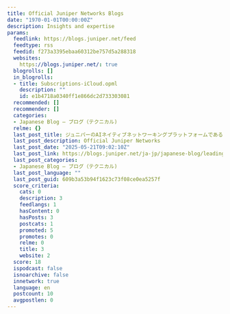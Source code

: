 ```yaml
---
title: Official Juniper Networks Blogs
date: "1970-01-01T00:00:00Z"
description: Insights and expertise
params:
  feedlink: https://blogs.juniper.net/feed
  feedtype: rss
  feedid: f273a3395ebaa60312be757d5a288318
  websites:
    https://blogs.juniper.net/: true
  blogrolls: []
  in_blogrolls:
  - title: Subscriptions-iCloud.opml
    description: ""
    id: e1b4718a0340ff1e866dc2d733303081
  recommended: []
  recommender: []
  categories:
  - Japanese Blog – ブログ（テクニカル)
  relme: {}
  last_post_title: ジュニパーのAIネイティブネットワーキングプラットフォームであるMistで、次の時代のAIイノベーションをリードする
  last_post_description: Official Juniper Networks
  last_post_date: "2025-05-21T09:02:10Z"
  last_post_link: https://blogs.juniper.net/ja-jp/japanese-blog/leading-the-next-era-of-ai-innovation-with-mist-junipers-ai-native-networking-platform-jp
  last_post_categories:
  - Japanese Blog – ブログ（テクニカル)
  last_post_language: ""
  last_post_guid: 609b3a53b94f1623c73f08ce0ea5257f
  score_criteria:
    cats: 0
    description: 3
    feedlangs: 1
    hasContent: 0
    hasPosts: 3
    postcats: 1
    promoted: 5
    promotes: 0
    relme: 0
    title: 3
    website: 2
  score: 18
  ispodcast: false
  isnoarchive: false
  innetwork: true
  language: en
  postcount: 10
  avgpostlen: 0
---
```

